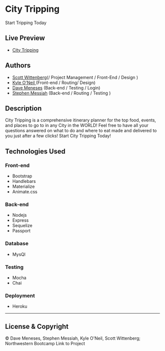 # City Tripping

Start Tripping Today

## Live Preview

- [City Tripping](https://shielded-atoll-68884.herokuapp.com/)

## Authors

- [Scott Wittenberg](https://github.com/SWittenberg48)(/ Project Management / Front-End / Design )
- [Kyle O'Neil ](https://github.com/kjoneil) (Front-end / Routing/ Design)
- [Dave Meneses](https://github.com/davemeneses) (Back-end / Testing / Login)
- [Stephen Messiah](https://github.com/smessiah777) (Back-end / Routing / Testing )

## Description

City Tripping is a comprehensive itinerary planner for the top food, events, and places to go to in any City in the WORLD! Feel free to have all your questions answered on what to do and where to eat made and delivered to you just after a few clicks! Start City Tripping Today!

## Technologies Used

### Front-end

- Bootstrap
- Handlebars
- Materialize
- Animate.css

### Back-end

- Nodejs
- Express
- Sequelize
- Passport

### Database

- MysQl

### Testing

- Mocha
- Chai

### Deployment

- Heroku

---

## License & Copyright

© Dave Meneses, Stephen Messiah, Kyle O'Neil, Scott Wittenberg; Northwestern Bootcamp
Link to Project
